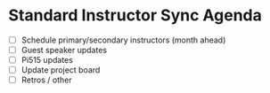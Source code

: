 # Standard Instructor Sync Agenda
* [ ] Schedule primary/secondary instructors (month ahead)
* [ ] Guest speaker updates
* [ ] Pi515 updates
* [ ] Update project board
* [ ] Retros / other